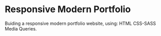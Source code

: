# Responsive Modern Portfolio
Buiding a responsive modern portfolio website, using:
    HTML
    CSS-SASS
    Media Queries.
